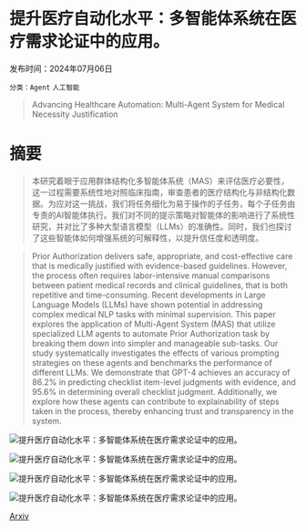 # 提升医疗自动化水平：多智能体系统在医疗需求论证中的应用。

发布时间：2024年07月06日

`分类：Agent` `人工智能`

> Advancing Healthcare Automation: Multi-Agent System for Medical Necessity Justification

# 摘要

> 本研究着眼于应用群体结构化多智能体系统（MAS）来评估医疗必要性，这一过程需要系统性地对照临床指南，审查患者的医疗结构化与非结构化数据。为应对这一挑战，我们将任务细化为易于操作的子任务，每个子任务由专责的AI智能体执行。我们对不同的提示策略对智能体的影响进行了系统性研究，并对比了多种大型语言模型（LLMs）的准确性。同时，我们也探讨了这些智能体如何增强系统的可解释性，以提升信任度和透明度。

> Prior Authorization delivers safe, appropriate, and cost-effective care that is medically justified with evidence-based guidelines. However, the process often requires labor-intensive manual comparisons between patient medical records and clinical guidelines, that is both repetitive and time-consuming. Recent developments in Large Language Models (LLMs) have shown potential in addressing complex medical NLP tasks with minimal supervision. This paper explores the application of Multi-Agent System (MAS) that utilize specialized LLM agents to automate Prior Authorization task by breaking them down into simpler and manageable sub-tasks. Our study systematically investigates the effects of various prompting strategies on these agents and benchmarks the performance of different LLMs. We demonstrate that GPT-4 achieves an accuracy of 86.2% in predicting checklist item-level judgments with evidence, and 95.6% in determining overall checklist judgment. Additionally, we explore how these agents can contribute to explainability of steps taken in the process, thereby enhancing trust and transparency in the system.

![提升医疗自动化水平：多智能体系统在医疗需求论证中的应用。](../../..//opt/data/Projects/HuggingArxiv/paper_images/2404.17977/candidates.png)

![提升医疗自动化水平：多智能体系统在医疗需求论证中的应用。](../../..//opt/data/Projects/HuggingArxiv/paper_images/2404.17977/child.png)

![提升医疗自动化水平：多智能体系统在医疗需求论证中的应用。](../../..//opt/data/Projects/HuggingArxiv/paper_images/2404.17977/score.jpg)

![提升医疗自动化水平：多智能体系统在医疗需求论证中的应用。](../../..//opt/data/Projects/HuggingArxiv/paper_images/2404.17977/time.jpg)

[Arxiv](https://arxiv.org/abs/2404.17977)